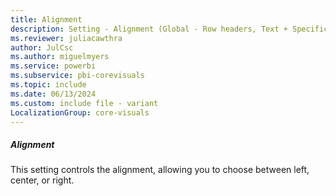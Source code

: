 ```yaml
---
title: Alignment
description: Setting - Alignment (Global - Row headers, Text + Specific column, Values)
ms.reviewer: juliacawthra
author: JulCsc
ms.author: miguelmyers
ms.service: powerbi
ms.subservice: pbi-corevisuals
ms.topic: include
ms.date: 06/13/2024
ms.custom: include file - variant
LocalizationGroup: core-visuals
---
```

##### Alignment

This setting controls the alignment, allowing you to choose between left, center, or right.
